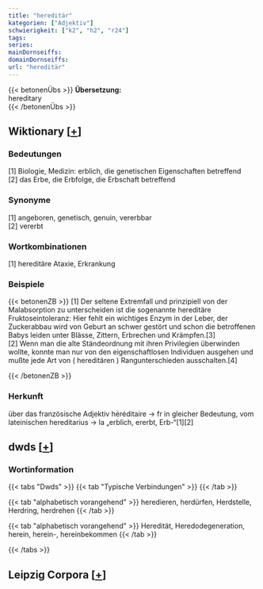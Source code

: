 ```yaml
---
title: "hereditär"
kategorien: ["Adjektiv"]
schwierigkeit: ["k2", "h2", "r24"]
tags:
series:
mainDornseiffs:
domainDornseiffs:
url: "hereditär"
---
```


{{< betonenÜbs >}}
**Übersetzung:**  
hereditary  
{{< /betonenÜbs >}}

## Wiktionary [[+](https://de.wiktionary.org/wiki/hereditär)]

### Bedeutungen
[1] Biologie, Medizin: erblich, die genetischen Eigenschaften betreffend  
[2] das Erbe, die Erbfolge, die Erbschaft betreffend  

### Synonyme
[1] angeboren, genetisch, genuin, vererbbar  
[2] vererbt  

### Wortkombinationen
[1] hereditäre Ataxie, Erkrankung  

### Beispiele
{{< betonenZB >}}
[1] Der seltene Extremfall und prinzipiell von der Malabsorption zu unterscheiden ist die sogenannte hereditäre Fruktoseintoleranz: Hier fehlt ein wichtiges Enzym in der Leber, der Zuckerabbau wird von Geburt an schwer gestört und schon die betroffenen Babys leiden unter Blässe, Zittern, Erbrechen und Krämpfen.[3]  
[2]  Wenn man die alte Ständeordnung mit ihren Privilegien überwinden wollte, konnte man nur von den eigenschaftlosen Individuen ausgehen und mußte jede Art von ( hereditären ) Rangunterschieden ausschalten.[4]  

{{< /betonenZB >}}
### Herkunft
über das französische Adjektiv héréditaire → fr in gleicher Bedeutung, vom lateinischen hereditarius → la „erblich, ererbt, Erb-“[1][2]  



## dwds [[+](https://www.dwds.de/wb/hereditär)]

### Wortinformation
{{< tabs "Dwds" >}}
{{< tab "Typische Verbindungen" >}}
{{< /tab >}}

{{< tab "alphabetisch vorangehend" >}}
heredieren, herdürfen, Herdstelle, Herdring, herdrehen
{{< /tab >}}

{{< tab "alphabetisch vorangehend" >}}
Heredität, Heredodegeneration, herein, herein-, hereinbekommen
{{< /tab >}}

{{< /tabs >}}

## Leipzig Corpora [[+](https://corpora.uni-leipzig.de/en/res?word=hereditär&corpusId=deu_newscrawl-public_2018)]

